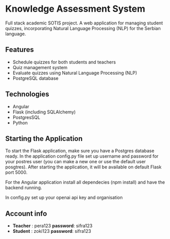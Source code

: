 # **Knowledge Assessment System**
Full stack academic SOTIS project. A web application for managing student quizzes, incorporating Natural Language Processing (NLP) for the Serbian language.

## Features
- Schedule quizzes for both students and teachers
- Quiz management system
- Evaluate quizzes using Natural Language Processing (NLP)
- PostgreSQL database

## Technologies
- Angular
- Flask (including SQLAlchemy)
- PostgresSQL
- Python 

## Starting the Application
To start the Flask application, make sure you have a Postgres database ready. In the application config.py file set up username and password for your postres user (you can make a new one or use the default user posgtres). After starting the application, it will be available on default Flask port 5000. 

For the Angular application install all dependecies (npm install) and have the backend running.

In config.py set up your openai api key and organisation

## Account info
- **Teacher** : pera123    **password**: sifra123
- **Student** : zoki123    **password**: sifra123













